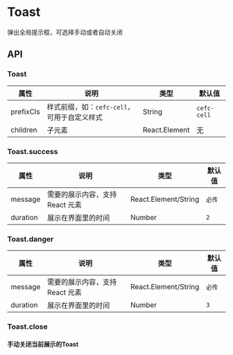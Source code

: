 # Toast
弹出全局提示框，可选择手动或者自动关闭

## API

### Toast

| 属性        | 说明                          | 类型            | 默认值         |
| --------- | --------------------------- | ------------- | ----------- |
| prefixCls | 样式前缀，如：`cefc-cell`，可用于自定义样式 | String        | `cefc-cell` |
| children  | 子元素                         | React.Element | 无           |



### Toast.success

| 属性        | 说明                          | 类型            | 默认值         |
| --------- | --------------------------- | ------------- | ----------- |
| message | 需要的展示内容，支持 React 元素 | React.Element/String        | `必传` |
| duration  | 展示在界面里的时间                         | Number |   `2`         |



### Toast.danger

| 属性        | 说明                          | 类型            | 默认值         |
| --------- | --------------------------- | ------------- | ----------- |
| message | 需要的展示内容，支持 React 元素 | React.Element/String        | `必传` |
| duration  | 展示在界面里的时间                         | Number |   `3`         |




### Toast.close

#### 手动关闭当前展示的Toast


